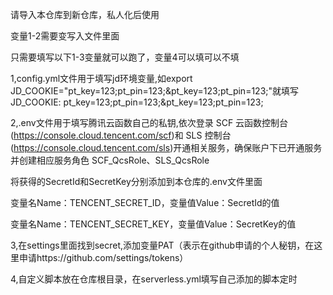 请导入本仓库到新仓库，私人化后使用

变量1-2需要变写入文件里面

只需要填写以下1-3变量就可以跑了，变量4可以填可以不填

1,config.yml文件用于填写jd环境变量,如export JD_COOKIE="pt_key=123;pt_pin=123;&pt_key=123;pt_pin=123;"就填写JD_COOKIE: pt_key=123;pt_pin=123;&pt_key=123;pt_pin=123;


2,.env文件用于填写腾讯云函数自己的私钥,依次登录 SCF 云函数控制台 (https://console.cloud.tencent.com/scf)和 SLS 控制台 (https://console.cloud.tencent.com/sls)开通相关服务，确保账户下已开通服务并创建相应服务角色 SCF_QcsRole、SLS_QcsRole

将获得的SecretId和SecretKey分别添加到本仓库的.env文件里面

变量名Name：TENCENT_SECRET_ID，变量值Value：SecretId的值

变量名Name：TENCENT_SECRET_KEY，变量值Value：SecretKey的值

3,在settings里面找到secret,添加变量PAT（表示在github申请的个人秘钥，在这里申请https://github.com/settings/tokens）

4,自定义脚本放在仓库根目录，在serverless.yml填写自己添加的脚本定时
